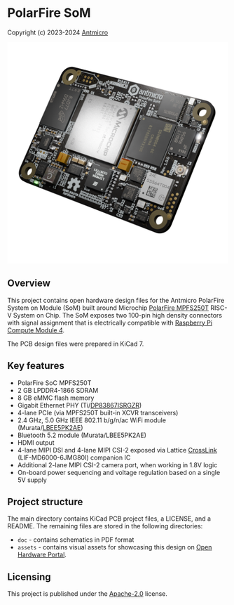 # PolarFire SoM

Copyright (c) 2023-2024 [Antmicro](https://www.antmicro.com)

![PCB render](./assets/previews/rightT.png)

## Overview

This project contains open hardware design files for the Antmicro PolarFire System on Module (SoM) built around Microchip [PolarFire MPFS250T](https://www.microchip.com/en-us/product/mpfs250t) RISC-V System on Chip.
The SoM exposes two 100-pin high density connectors with signal assignment that is electrically compatible with [Raspberry Pi Compute Module 4](https://datasheets.raspberrypi.com/cm4/cm4-datasheet.pdf).

The PCB design files were prepared in KiCad 7.

## Key features

* PolarFire SoC MPFS250T
* 2 GB LPDDR4-1866 SDRAM
* 8 GB eMMC flash memory
* Gigabit Ethernet PHY (Ti/[DP83867ISRGZR](https://www.ti.com/lit/gpn/DP83867IS))
* 4-lane PCIe (via MPFS250T built-in XCVR transceivers)
* 2.4 GHz, 5.0 GHz IEEE 802.11 b/g/n/ac WiFi module (Murata/[LBEE5PK2AE](https://www.murata.com/en-eu/products/connectivitymodule/wi-fi-bluetooth/overview/lineup/type2ae))
* Bluetooth 5.2 module (Murata/LBEE5PK2AE)
* HDMI output
* 4-lane MIPI DSI and 4-lane MIPI CSI-2 exposed via Lattice [CrossLink](https://www.latticesemi.com/Products/FPGAandCPLD/CrossLink) (LIF-MD6000-6JMG80I) companion IC
* Additional 2-lane MIPI CSI-2 camera port, when working in 1.8V logic
* On-board power sequencing and voltage regulation based on a single 5V supply

## Project structure

The main directory contains KiCad PCB project files, a LICENSE, and a README.
The remaining files are stored in the following directories:

* `doc` - contains schematics in PDF format
* `assets` - contains visual assets for showcasing this design on [Open Hardware Portal](https://openhardware.antmicro.com).

## Licensing

This project is published under the [Apache-2.0](LICENSE) license.

